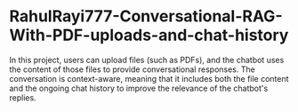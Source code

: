 # RahulRayi777-Conversational-RAG-With-PDF-uploads-and-chat-history
In this project, users can upload files (such as PDFs), and the chatbot uses the content of those files to provide conversational responses. The conversation is context-aware, meaning that it includes both the file content and the ongoing chat history to improve the relevance of the chatbot's replies.
